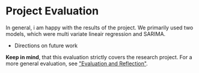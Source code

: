 <h1>Project Evaluation</h1>

In general, i am happy with the results of the project. We primarily used two models, which were multi variate lineair regression and SARIMA. 

- Directions on future work

**Keep in mind**, that this evaluation strictly covers the research project. For a more general evaluation, see ["Evaluation and Reflection"](https://github.com/Rikku77/datascience/blob/master/portfolio/evaluation_and_reflection/evaluation_and_reflection.md).
